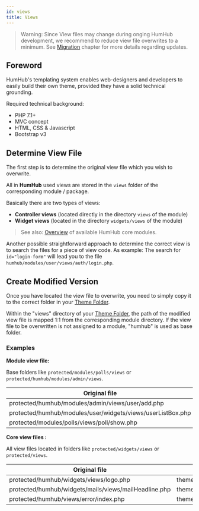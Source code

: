 ```yaml
---
id: views
title: Views
---
```



> Warning: Since View files may change during onging HumHub development, we recommend to reduce view file overwrites to a minimum. See [Migration](migrate.md) chapter for more details regarding updates.

Foreword
--------

HumHub's templating system enables web-designers and developers to easily build their own theme, provided they have a solid technical grounding.

Required technical background:
- PHP 7.1+
- MVC concept
- HTML, CSS & Javascript
- Bootstrap v3


Determine View File
--------------------

The first step is to determine the original view file which you wish to overwrite.

All in **HumHub** used views are stored in the `views` folder of the corresponding module / package.

Basically there are two types of views:

- **Controller views** (located directly in the directory `views` of the module)
- **Widget views** (located in the directory `widgets/views` of the module)

> See also: [Overview](../develop/overview.md) of available HumHub core modules.

Another possible straightforward approach to determine the correct view is to search the files for a piece of view code.
As example: The search for `id="login-form"` will lead you to the file `humhub/modules/user/views/auth/login.php`. 


Create Modified Version
------------------------

Once you have located the view file to overwrite, you need to simply copy it to the correct folder in your [Theme Folder](structure.md).

Within the "views" directory of your [Theme Folder](structure.md), the path of the modified view file is mapped 1:1 from the corresponding module directory. 
If the view file to be overwritten is not assigned to a module, "humhub" is used as base  folder. 

### Examples

**Module view file:**
     
Base folders like `protected/modules/polls/views` or `protected/humhub/modules/admin/views`.

| Original file | Themed file |
|----------|-------------|
| protected/humhub/modules/admin/views/user/add.php | themes/example/views/admin/views/user/add.php |
| protected/humhub/modules/user/widgets/views/userListBox.php | themes/example/views/user/widgets/views/userListBox.php |
| protected/modules/polls/views/poll/show.php | themes/example/views/polls/views/poll/show.php |

**Core view files :**

All view files located in folders like `protected/widgets/views` or `protected/views`.

| Original file | Themed file |
|----------|-------------|
| protected/humhub/widgets/views/logo.php  | themes/example/views/humhub/widgets/views/logo.php |
| protected/humhub/widgets/mails/views/mailHeadline.php | themes/example/views/humhub/widgets/mails/views/mailHeadline.php |
| protected/humhub/views/error/index.php  | themes/example/views/humhub/error/index.php|
